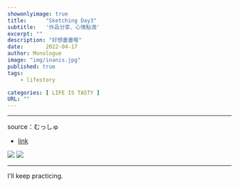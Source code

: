 ```yaml
---
showonlyimage: true
title:      "Sketching Day3"
subtitle:   '作品分享、心情點滴'
excerpt: ""
description: "好想畫畫喔"
date:       2022-04-17
author: Monologue    
image: "img/inanis.jpg"
published: true 
tags:
    - lifestory

categories: [ LIFE IS TASTY ]
URL: ""
---
```

***
source：むっしゅ  
* [link](https://twitter.com/omu001)  
  
![](/blog/sketch/d3-1.jpg)
![](/blog/sketch/d3-2.jpg)
  
***
I'll keep practicing.
<!--more-->
